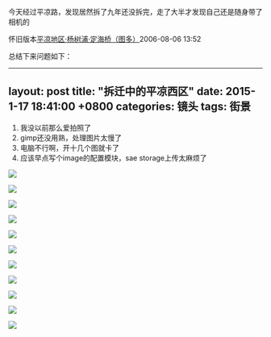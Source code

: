 今天经过平凉路，发现居然拆了九年还没拆完，走了大半才发现自己还是随身带了相机的

怀旧版本[平凉地区·杨树浦·定海桥（图多）](http://ycool.com/post/ae3u4zu)2006-08-06 13:52

总结下来问题如下：

---
layout: post
title:  "拆迁中的平凉西区"
date:   2015-1-17 18:41:00 +0800
categories: 镜头
tags: 街景
---
1. 我没以前那么爱拍照了
2. gimp还没用熟，处理图片太慢了
3. 电脑不行啊，开十几个图就卡了
4. 应该早点写个image的配置模块，sae storage上传太麻烦了

<!--more-->
![](http://7u2j48.com1.z0.glb.clouddn.com/blog_pingliang_IMG_0875.JPG)

![](http://7u2j48.com1.z0.glb.clouddn.com/blog_pingliang_IMG_0876.JPG)

![](http://7u2j48.com1.z0.glb.clouddn.com/blog_pingliang_IMG_0878.JPG)

![](http://7u2j48.com1.z0.glb.clouddn.com/blog_pingliang_IMG_0879.JPG)

![](http://7u2j48.com1.z0.glb.clouddn.com/blog_pingliang_IMG_0880.JPG)

![](http://7u2j48.com1.z0.glb.clouddn.com/blog_pingliang_IMG_0881.JPG)

![](http://7u2j48.com1.z0.glb.clouddn.com/blog_pingliang_IMG_0883.JPG)

![](http://7u2j48.com1.z0.glb.clouddn.com/blog_pingliang_IMG_0884.JPG)

![](http://7u2j48.com1.z0.glb.clouddn.com/blog_pingliang_IMG_0886.JPG)

![](http://7u2j48.com1.z0.glb.clouddn.com/blog_pingliang_IMG_0887.JPG)

![](http://7u2j48.com1.z0.glb.clouddn.com/blog_pingliang_IMG_0888.JPG)

